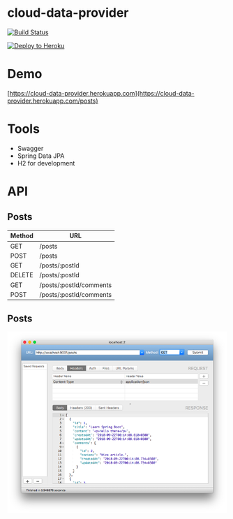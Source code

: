 # cloud-data-provider

[![Build Status](https://api.travis-ci.org/sarbull/blog-api.svg?branch=master)](https://travis-ci.org/sarbull/blog-api)

[![Deploy to Heroku](https://www.herokucdn.com/deploy/button.svg)](https://heroku.com/deploy?template=https://github.com/spring-rookie/cloud-data-provider/tree/master)

# Demo
[https://cloud-data-provider.herokuapp.com](https://cloud-data-provider.herokuapp.com/posts)

# Tools
- Swagger
- Spring Data JPA
- H2 for development

# API

## Posts
| Method        | URL                     |
|---------------|-------------------------|
| GET           | /posts                  |
| POST          | /posts                  |
| GET           | /posts/:postId          |
| DELETE        | /posts/:postId          |
| GET           | /posts/:postId/comments |
| POST          | /posts/:postId/comments |

## Posts
![Posts](https://raw.githubusercontent.com/sarbull/blog-api/master/media/posts.png)
